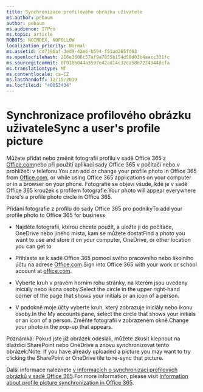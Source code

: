 ```yaml
---
title: Synchronizace profilového obrázku uživatele
ms.author: pebaum
author: pebaum
ms.audience: ITPro
ms.topic: article
ROBOTS: NOINDEX, NOFOLLOW
localization_priority: Normal
ms.assetid: cd7196af-3ed9-42e6-b594-f51ad265fd63
ms.openlocfilehash: 216e3606c57af9a7855b154d58d03b4aacc331fc
ms.sourcegitcommit: 0f0186044a3597e42ad14c32ca58e7224344dcfa
ms.translationtype: MT
ms.contentlocale: cs-CZ
ms.lasthandoff: 12/15/2019
ms.locfileid: "40053434"
---
```

# <a name="sync-a-users-profile-picture"></a><span data-ttu-id="23df3-102">Synchronizace profilového obrázku uživatele</span><span class="sxs-lookup"><span data-stu-id="23df3-102">Sync a user's profile picture</span></span>

<span data-ttu-id="23df3-103">Můžete přidat nebo změnit fotografii profilu v sadě Office 365 z [Office.com](http://www.office.com)nebo při použití aplikací sady Office 365 v počítači nebo v prohlížeči v telefonu.</span><span class="sxs-lookup"><span data-stu-id="23df3-103">You can add or change your profile photo in Office 365 from [Office.com](http://www.office.com), or while using Office 365 applications on your computer or in a browser on your phone.</span></span> <span data-ttu-id="23df3-104">Fotografie se objeví všude, kde je v sadě Office 365 kroužek s profilem fotografie.</span><span class="sxs-lookup"><span data-stu-id="23df3-104">Your photo will appear everywhere there's a profile photo circle in Office 365.</span></span>

<span data-ttu-id="23df3-105">Přidání fotografie z profilu do sady Office 365 pro podniky</span><span class="sxs-lookup"><span data-stu-id="23df3-105">To add your profile photo to Office 365 for business</span></span>

- <span data-ttu-id="23df3-106">Najděte fotografii, kterou chcete použít, a uložte ji do počítače, OneDrive nebo jiného místa, kam se můžete dostat</span><span class="sxs-lookup"><span data-stu-id="23df3-106">Find a photo you want to use and store it on your computer, OneDrive, or other location you can get to</span></span>

- <span data-ttu-id="23df3-107">Přihlaste se k sadě Office 365 pomocí svého pracovního nebo školního účtu na adrese [Office.com](http://www.office.com).</span><span class="sxs-lookup"><span data-stu-id="23df3-107">Sign into Office 365 with your work or school account at [office.com](http://www.office.com).</span></span>

- <span data-ttu-id="23df3-108">Vyberte kruh v pravém horním rohu stránky, na kterém jsou uvedeny iniciály nebo ikona osoby.</span><span class="sxs-lookup"><span data-stu-id="23df3-108">Select the circle in the upper right-hand corner of the page that shows your initials or an icon of a person.</span></span>

- <span data-ttu-id="23df3-109">V podokně moje účty vyberte kruh, který zobrazuje iniciály nebo ikonu osoby.</span><span class="sxs-lookup"><span data-stu-id="23df3-109">In the My accounts pane, select the circle that shows your initials or an icon of a person.</span></span> <span data-ttu-id="23df3-110">Změňte fotografii v zobrazeném okně.</span><span class="sxs-lookup"><span data-stu-id="23df3-110">Change your photo in the pop-up that appears.</span></span>

<span data-ttu-id="23df3-111">Poznámka: Pokud jste již obrázek odeslali, můžete zkusit klepnout na dlaždici SharePoint nebo OneDrive a znovu synchronizovat tento obrázek.</span><span class="sxs-lookup"><span data-stu-id="23df3-111">Note: If you have already uploaded a picture you may want to try clicking the SharePoint or OneDrive tile to re-sync that picture.</span></span>

<span data-ttu-id="23df3-112">Další informace naleznete [v informacích o synchronizaci profilových obrázků v sadě Office 365](https://support.office.com/article/information-about-profile-picture-synchronization-in-office-365-20594d76-d054-4af4-a660-401133e3d48a).</span><span class="sxs-lookup"><span data-stu-id="23df3-112">For more information, please visit [Information about profile picture synchronization in Office 365](https://support.office.com/article/information-about-profile-picture-synchronization-in-office-365-20594d76-d054-4af4-a660-401133e3d48a).</span></span>
